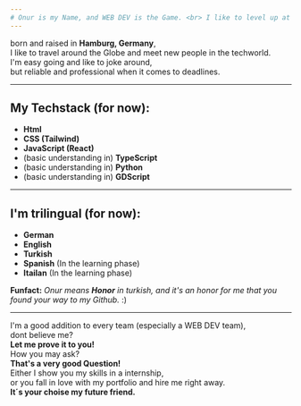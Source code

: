 ```yaml
---
# Onur is my Name, and WEB DEV is the Game. <br> I like to level up at least regularly. <br> Let's go for a few Quests together!
---
```

born and raised in **Hamburg, Germany**, <br>
I like to travel around the Globe and meet new people in the techworld. <br> 
I'm easy going and like to joke around, <br> 
but reliable and professional when it comes to deadlines.

---
## My Techstack (for now):
+ **Html**
+ **CSS (Tailwind)**
+ **JavaScript (React)**
+ (basic understanding in) **TypeScript**
+ (basic understanding in) **Python**
+ (basic understanding in) **GDScript**
---

## I'm trilingual (for now):
+ **German**
+ **English**
+ **Turkish**
+ **Spanish** (In the learning phase)
+ **Itailan** (In the learning phase) 

**Funfact:**
_Onur means **Honor** in turkish, and it's an honor for me that you found your way to my Github._ :)

---
I'm a good addition to every team (especially a WEB DEV team), <br> 
dont believe me? <br>
**Let me prove it to you!** <br>
How you may ask? <br>
**That's a very good Question!** <br>
Either I show you my skills in a internship, <br> 
or you fall in love with my portfolio and hire me right away. <br>
**It´s your choise my future friend.** <br>





